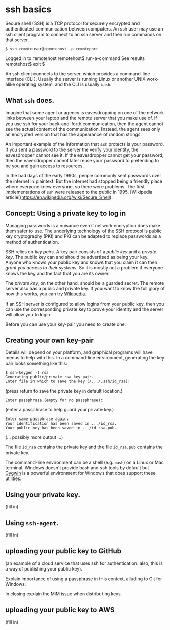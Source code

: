 # ssh basics

Secure shell (SSH) is a TCP protocol for securely encrypted and authenticated
communication between computers.  An ssh user may use an ssh client program
to connect to an ssh server and then run commands on that server.

    $ ssh remoteuser@remotehost -p remoteport
Logged in to remotehost
    remotehost$ run-a-command
See results
    remotehost$ exit
    $

An ssh client connects to the server, which provides 
a command-line interface (CLI).  Usually the server is running Linux or another
UNIX work-alike operating system, and the CLI is usually `bash`.

## What `ssh` does.

Imagine that some agent or agency is eavesdropping on one of the network links
between your laptop and the remote server that you make use of.  If you use
ssh for your back-and-forth communication, then the agent cannot see the
actual content of the communication.  Instead, the agent sees only an encrypted
version that has the appearance of random strings.

An important example of the information that `ssh` protects is your password.
If you sent a password to the server the verify your identity, the eavesdropper
cannot see it.  If the eavesdropper cannot get your password, then the
eavesdropper cannot later reuse your password to pretending to be you and
gain access to resources.

In the bad days of the early 1990s, people commonly sent passwords
over the internet in plaintext.  But the internet had stopped being a
friendly place where everyone knew everyone, so there were problems.
The first implementations of `ssh` were released to the public in 1995.
[Wikipedia article[(https://en.wikipedia.org/wiki/Secure_Shell).

## Concept: Using a private key to log in

Managing passwords is a nuisance even if network encryption does make them
safer to use.  The underlying technology of the SSH protocol is public key
cryptography (PKI) and PKI can be adapted to replace passwords as a method
of authentication.

SSH relies on *key pairs*.  A key pair consists of a *public key* and
a *private key*.  The public key can and should be advertised as being
your key.  Anyone who knows your public key and knows that you claim
it can then *grant you access to their systems*.  So it is mostly not
a problem if everyone knows the key and the fact that you are its owner.

The *private key*, on the other hand, should be a guarded secret.  The remote
server also has a public and private key.  If you want to know the full
glory of how this works, you can try 
[Wikipedia](https://en.wikipedia.org/wiki/Public-key_cryptography).

If an SSH server is configured to allow logins from your public key,
then you can use the corresponding private key to prove your identity and
the server will allow you to login.

Before you can use your key-pair you need to create one.

## Creating your own key-pair

Details will depend on your platform, and graphical programs will have menus
to help with this.  In a command-line environment, generating the key pair
looks something like this:

    $ ssh-keygen -t rsa 
    Generating public/private rsa key pair.
    Enter file in which to save the key (/.../.ssh/id_rsa):
(press return to save the private key in default location.)

    Enter passphrase (empty for no passphrase):
(enter a passphrase to help guard your private key.)

    Enter same passphrase again:
    Your identification has been saved in .../id_rsa.
    Your public key has been saved in .../id_rsa.pub.
(... possibly more output ...)

The file `id_rsa` contains the private key and the file `id_rsa.pub` contains
the private key.

The command-line environment can be a shell (e.g. `bash`) on a Linux or
Mac terminal.  Windows doesn't provide bash and ssh tools by default but
[Cygwin](https://www.cygwin.com/) is a powerful environment for Windows
that does support these utilities.

## Using your private key.

  (fill in)

## Using `ssh-agent`.

  (fill in)

## uploading your public key to GitHub

  (an example of a cloud service that uses ssh for authentication.
   also, this is a way of publishing your public key).

  Explain importance of using a passphrase in this context, alluding to 
  Git for Windows.

  In closing explain the MiM issue when distributing keys.

## uploading your public key to AWS

  (fill in)

